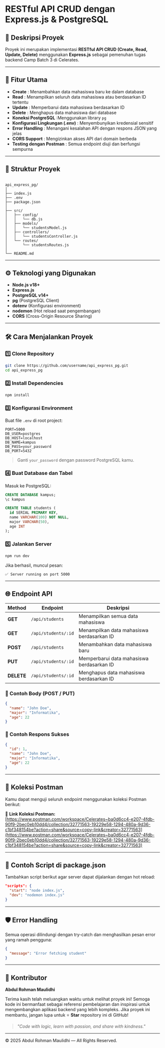 # RESTful API CRUD dengan Express.js & PostgreSQL

## 📘 Deskripsi Proyek

Proyek ini merupakan implementasi **RESTful API CRUD (Create, Read, Update, Delete)** menggunakan **Express.js** sebagai pemenuhan tugas backend Camp Batch 3 di Celerates.

---

## 🚀 Fitur Utama

- **Create** : Menambahkan data mahasiswa baru ke dalam database
- **Read** : Menampilkan seluruh data mahasiswa atau berdasarkan ID tertentu
- **Update** : Memperbarui data mahasiswa berdasarkan ID
- **Delete** : Menghapus data mahasiswa dari database
- **Koneksi PostgreSQL** :Menggunakan library `pg`
- **Konfigurasi Lingkungan (.env)** : Menyembunyikan kredensial sensitif
- **Error Handling** : Menangani kesalahan API dengan respons JSON yang jelas
- **CORS Support** : Mengizinkan akses API dari domain berbeda
- **Testing dengan Postman** : Semua endpoint diuji dan berfungsi sempurna

---

## 🧩 Struktur Proyek

```

api_express_pg/
│
├── index.js
├── .env
├── package.json
│
├── src/
│   ├── config/
│   │   └── db.js
│   ├── models/
│   │   └── studentsModel.js
│   ├── controllers/
│   │   └── studentsController.js
│   └── routes/
│       └── studentsRoutes.js
│
└── README.md

```

---

## ⚙️ Teknologi yang Digunakan

- **Node.js v18+**
- **Express.js**
- **PostgreSQL v14+**
- **pg** (PostgreSQL Client)
- **dotenv** (Konfigurasi environment)
- **nodemon** (Hot reload saat pengembangan)
- **CORS** (Cross-Origin Resource Sharing)

---

## 🛠️ Cara Menjalankan Proyek

### 1️⃣ Clone Repository

```bash
git clone https://github.com/username/api_express_pg.git
cd api_express_pg
```

### 2️⃣ Install Dependencies

```bash
npm install
```

### 3️⃣ Konfigurasi Environment

Buat file `.env` di root project:

```env
PORT=5000
DB_USER=postgres
DB_HOST=localhost
DB_NAME=kampus
DB_PASS=your_password
DB_PORT=5432
```

> Ganti `your_password` dengan password PostgreSQL kamu.

### 4️⃣ Buat Database dan Tabel

Masuk ke PostgreSQL:

```sql
CREATE DATABASE kampus;
\c kampus

CREATE TABLE students (
  id SERIAL PRIMARY KEY,
  name VARCHAR(100) NOT NULL,
  major VARCHAR(50),
  age INT
);
```

### 5️⃣ Jalankan Server

```bash
npm run dev
```

Jika berhasil, muncul pesan:

```
✅ Server running on port 5000
```

---

## 🌐 Endpoint API

| Method     | Endpoint            | Deskripsi                                 |
| ---------- | ------------------- | ----------------------------------------- |
| **GET**    | `/api/students`     | Menampilkan semua data mahasiswa          |
| **GET**    | `/api/students/:id` | Menampilkan data mahasiswa berdasarkan ID |
| **POST**   | `/api/students`     | Menambahkan data mahasiswa baru           |
| **PUT**    | `/api/students/:id` | Memperbarui data mahasiswa berdasarkan ID |
| **DELETE** | `/api/students/:id` | Menghapus data mahasiswa berdasarkan ID   |

### 🧾 Contoh Body (POST / PUT)

```json
{
  "name": "John Doe",
  "major": "Informatika",
  "age": 22
}
```

### 🔄 Contoh Respons Sukses

```json
{
  "id": 1,
  "name": "John Doe",
  "major": "Informatika",
  "age": 22
}
```

---

## 🧪 Koleksi Postman

Kamu dapat menguji seluruh endpoint menggunakan koleksi Postman berikut:

🔗 **Link Koleksi Postman:**
[https://www.postman.com/workspace/Celerates~ba0d6cc4-e207-4fdb-90f9-2bec0eb10dd4/collection/32771563-19229e58-1294-480a-9d36-c1bf348154be?action=share&source=copy-link&creator=32771563](https://www.postman.com/workspace/Celerates~ba0d6cc4-e207-4fdb-90f9-2bec0eb10dd4/collection/32771563-19229e58-1294-480a-9d36-c1bf348154be?action=share&source=copy-link&creator=32771563)

---

## 🧾 Contoh Script di package.json

Tambahkan script berikut agar server dapat dijalankan dengan hot reload:

```json
"scripts": {
  "start": "node index.js",
  "dev": "nodemon index.js"
}
```

---

## 🛡️ Error Handling

Semua operasi dilindungi dengan try-catch dan menghasilkan pesan error yang ramah pengguna:

```json
{
  "message": "Error fetching student"
}
```

---

## 🌟 Kontributor

**Abdul Rohman Maulidhi**

Terima kasih telah meluangkan waktu untuk melihat proyek ini!
Semoga kode ini bermanfaat sebagai referensi pembelajaran dan inspirasi untuk mengembangkan aplikasi backend yang lebih kompleks. Jika proyek ini membantu, jangan lupa untuk ⭐ **Star** repository ini di GitHub!

> _"Code with logic, learn with passion, and share with kindness."_

---

© 2025 Abdul Rohman Maulidhi — All Rights Reserved.
